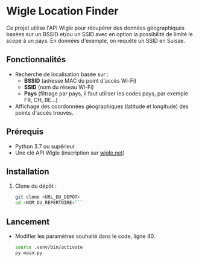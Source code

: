 # Wigle Location Finder

Ce projet utilise l'API Wigle pour récupérer des données géographiques basées sur un BSSID et/ou un SSID avec en option la possibilité de limité le scope à un pays. En données d'exemple, on requête un SSID en Suisse.

## Fonctionnalités

- Recherche de localisation basée sur :
  - **BSSID** (adresse MAC du point d'accès Wi-Fi)
  - **SSID** (nom du réseau Wi-Fi)
  - **Pays** (filtrage par pays, il faut utiliser les codes pays, par exemple FR, CH, BE...)
- Affichage des coordonnées géographiques (latitude et longitude) des points d'accès trouvés.

## Prérequis

- Python 3.7 ou supérieur
- Une clé API Wigle (inscription sur [wigle.net](https://wigle.net/))

## Installation

1. Clone du dépôt :
   ```bash
   git clone <URL_DU_DÉPÔT>
   cd <NOM_DU_RÉPERTOIRE>```

## Lancement
- Modifier les paramètres souhaité dans le code, ligne 40.
   ```bash
   source .venv/bin/activate
   py main.py
